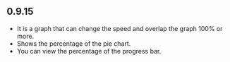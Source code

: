 ## 0.9.15

* It is a graph that can change the speed and overlap the graph 100% or more.
* Shows the percentage of the pie chart.
* You can view the percentage of the progress bar.
